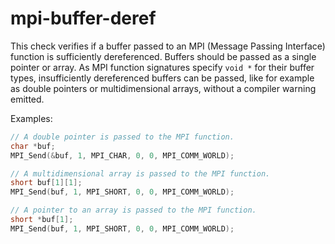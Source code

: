 # mpi-buffer-deref

This check verifies if a buffer passed to an MPI (Message Passing
Interface) function is sufficiently dereferenced. Buffers should be
passed as a single pointer or array. As MPI function signatures specify
`void *` for their buffer types, insufficiently dereferenced buffers can
be passed, like for example as double pointers or multidimensional
arrays, without a compiler warning emitted.

Examples:

```c++
// A double pointer is passed to the MPI function.
char *buf;
MPI_Send(&buf, 1, MPI_CHAR, 0, 0, MPI_COMM_WORLD);

// A multidimensional array is passed to the MPI function.
short buf[1][1];
MPI_Send(buf, 1, MPI_SHORT, 0, 0, MPI_COMM_WORLD);

// A pointer to an array is passed to the MPI function.
short *buf[1];
MPI_Send(buf, 1, MPI_SHORT, 0, 0, MPI_COMM_WORLD);
```
